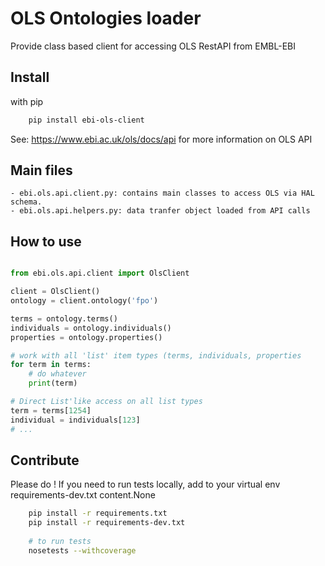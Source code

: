 OLS Ontologies loader 
=====================

Provide class based client for accessing OLS RestAPI from EMBL-EBI

Install
------- 

with pip

```bash
    pip install ebi-ols-client
```
    
See: https://www.ebi.ac.uk/ols/docs/api for more information on OLS API

Main files
----------

    - ebi.ols.api.client.py: contains main classes to access OLS via HAL schema.
    - ebi.ols.api.helpers.py: data tranfer object loaded from API calls
    
How to use
---------- 

```python

from ebi.ols.api.client import OlsClient

client = OlsClient()
ontology = client.ontology('fpo')

terms = ontology.terms()
individuals = ontology.individuals()
properties = ontology.properties()

# work with all 'list' item types (terms, individuals, properties
for term in terms:
    # do whatever
    print(term)

# Direct List'like access on all list types
term = terms[1254]
individual = individuals[123]
# ...
```


Contribute
----------

Please do ! If you need to run tests locally, add to your virtual env requirements-dev.txt content.None

```bash
    pip install -r requirements.txt
    pip install -r requirements-dev.txt
    
    # to run tests
    nosetests --withcoverage
```

